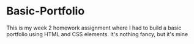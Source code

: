 # Basic-Portfolio
This is my week 2 homework assignment where I 
had to build a basic portfolio using HTML and CSS elements. 
It's nothing fancy, but it's mine
